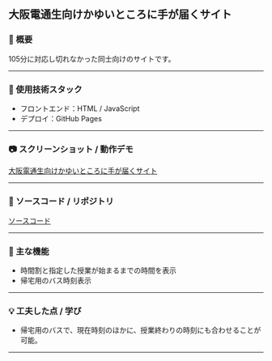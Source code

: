 ## 大阪電通生向けかゆいところに手が届くサイト

### 📝 概要
105分に対応し切れなかった同士向けのサイトです。

---

### 🔧 使用技術スタック
- フロントエンド：HTML / JavaScript
- デプロイ：GitHub Pages

---

### 📷 スクリーンショット / 動作デモ
[大阪電通生向けかゆいところに手が届くサイト](https://rinne-game.github.io/OEC_AAA/index.html)

---

### 📁 ソースコード / リポジトリ
[ソースコード](https://github.com/Rinne-game/OEC_AAA)

---

### 📱 主な機能
- 時間割と指定した授業が始まるまでの時間を表示
- 帰宅用のバス時刻表示

---

### 💡 工夫した点 / 学び
- 帰宅用のバスで、現在時刻のほかに、授業終わりの時刻にも合わせることが可能。

---